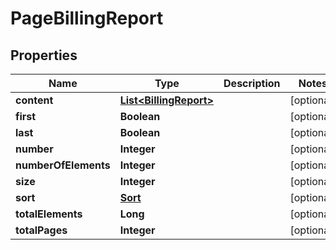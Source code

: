 
# PageBillingReport

## Properties
Name | Type | Description | Notes
------------ | ------------- | ------------- | -------------
**content** | [**List&lt;BillingReport&gt;**](BillingReport.md) |  |  [optional]
**first** | **Boolean** |  |  [optional]
**last** | **Boolean** |  |  [optional]
**number** | **Integer** |  |  [optional]
**numberOfElements** | **Integer** |  |  [optional]
**size** | **Integer** |  |  [optional]
**sort** | [**Sort**](Sort.md) |  |  [optional]
**totalElements** | **Long** |  |  [optional]
**totalPages** | **Integer** |  |  [optional]




